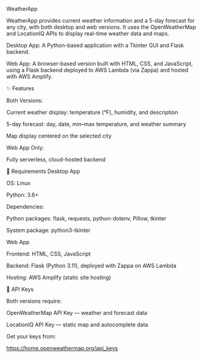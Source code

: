 WeatherApp

WeatherApp provides current weather information and a 5-day forecast for any city, with both desktop and web versions.
It uses the OpenWeatherMap and LocationIQ APIs to display real-time weather data and maps.

Desktop App:
A Python-based application with a Tkinter GUI and Flask backend.

Web App:
A browser-based version built with HTML, CSS, and JavaScript, using a Flask backend deployed to AWS Lambda (via Zappa) and hosted with AWS Amplify.

✨ Features

Both Versions:

Current weather display: temperature (°F), humidity, and description

5-day forecast: day, date, min–max temperature, and weather summary

Map display centered on the selected city

Web App Only:

Fully serverless, cloud-hosted backend

🧰 Requirements
Desktop App

OS: Linux

Python: 3.6+

Dependencies:

Python packages: flask, requests, python-dotenv, Pillow, tkinter

System package: python3-tkinter

Web App

Frontend: HTML, CSS, JavaScript

Backend: Flask (Python 3.11), deployed with Zappa on AWS Lambda

Hosting: AWS Amplify (static site hosting)

🔑 API Keys

Both versions require:

OpenWeatherMap API Key — weather and forecast data

LocationIQ API Key — static map and autocomplete data

Get your keys from:

https://home.openweathermap.org/api_keys